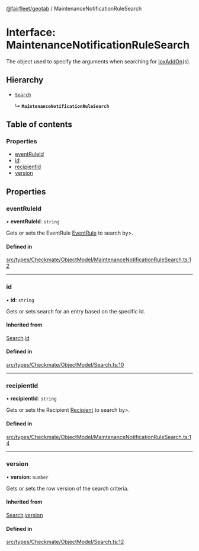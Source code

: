 [@fairfleet/geotab](../README.md) / MaintenanceNotificationRuleSearch

# Interface: MaintenanceNotificationRuleSearch

The object used to specify the arguments when searching for [IoxAddOn](IoxAddOn.md)(s).

## Hierarchy

- [`Search`](Search.md)

  ↳ **`MaintenanceNotificationRuleSearch`**

## Table of contents

### Properties

- [eventRuleId](MaintenanceNotificationRuleSearch.md#eventruleid)
- [id](MaintenanceNotificationRuleSearch.md#id)
- [recipientId](MaintenanceNotificationRuleSearch.md#recipientid)
- [version](MaintenanceNotificationRuleSearch.md#version)

## Properties

### eventRuleId

• **eventRuleId**: `string`

Gets or sets the EventRule [EventRule](EventRule.md) to search by&gt;.

#### Defined in

[src/types/Checkmate/ObjectModel/MaintenanceNotificationRuleSearch.ts:12](https://github.com/fairfleet/geotab/blob/ff38bfc/src/types/Checkmate/ObjectModel/MaintenanceNotificationRuleSearch.ts#L12)

___

### id

• **id**: `string`

Gets or sets search for an entry based on the specific Id.

#### Inherited from

[Search](Search.md).[id](Search.md#id)

#### Defined in

[src/types/Checkmate/ObjectModel/Search.ts:10](https://github.com/fairfleet/geotab/blob/ff38bfc/src/types/Checkmate/ObjectModel/Search.ts#L10)

___

### recipientId

• **recipientId**: `string`

Gets or sets the Recipient [Recipient](Recipient.md) to search by&gt;.

#### Defined in

[src/types/Checkmate/ObjectModel/MaintenanceNotificationRuleSearch.ts:14](https://github.com/fairfleet/geotab/blob/ff38bfc/src/types/Checkmate/ObjectModel/MaintenanceNotificationRuleSearch.ts#L14)

___

### version

• **version**: `number`

Gets or sets the row version of the search criteria.

#### Inherited from

[Search](Search.md).[version](Search.md#version)

#### Defined in

[src/types/Checkmate/ObjectModel/Search.ts:12](https://github.com/fairfleet/geotab/blob/ff38bfc/src/types/Checkmate/ObjectModel/Search.ts#L12)
